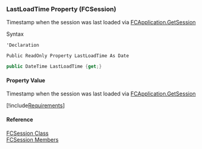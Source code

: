 ﻿### LastLoadTime Property (FCSession)

Timestamp when the session was last loaded via [FCApplication.GetSession](fcSDK~FChoice.Foundation.Clarify.ClarifyApplication~GetSession.md)

Syntax

```vbnet
'Declaration

Public ReadOnly Property LastLoadTime As Date
```

```csharp
public DateTime LastLoadTime {get;}
```

#### Property Value

Timestamp when the session was last loaded via [FCApplication.GetSession](fcSDK~FChoice.Foundation.Clarify.ClarifyApplication~GetSession.md)

[!include[Requirements](../partials/requirements.md)]

#### Reference

[FCSession Class](fcSDK~FChoice.Foundation.FCSession.md)  
[FCSession Members](fcSDK~FChoice.Foundation.FCSession_members.md)